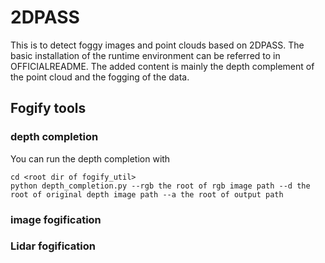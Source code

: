 # 2DPASS

This is to detect foggy images and point clouds based on 2DPASS. The basic installation of the runtime environment can be referred to in OFFICIALREADME. The added content is mainly the depth complement of the point cloud and the fogging of the data.


## Fogify tools


### depth completion
You can run the depth completion with
```shell script
cd <root dir of fogify_util>
python depth_completion.py --rgb the root of rgb image path --d the root of original depth image path --a the root of output path
```

### image fogification


### Lidar fogification
